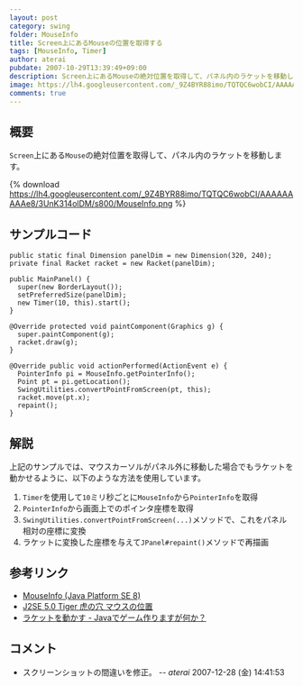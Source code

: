 ```yaml
---
layout: post
category: swing
folder: MouseInfo
title: Screen上にあるMouseの位置を取得する
tags: [MouseInfo, Timer]
author: aterai
pubdate: 2007-10-29T13:39:49+09:00
description: Screen上にあるMouseの絶対位置を取得して、パネル内のラケットを移動します。
image: https://lh4.googleusercontent.com/_9Z4BYR88imo/TQTQC6wobCI/AAAAAAAAAe8/3UnK314olDM/s800/MouseInfo.png
comments: true
---
```

## 概要
`Screen`上にある`Mouse`の絶対位置を取得して、パネル内のラケットを移動します。

{% download https://lh4.googleusercontent.com/_9Z4BYR88imo/TQTQC6wobCI/AAAAAAAAAe8/3UnK314olDM/s800/MouseInfo.png %}

## サンプルコード
<pre class="prettyprint"><code>public static final Dimension panelDim = new Dimension(320, 240);
private final Racket racket = new Racket(panelDim);

public MainPanel() {
  super(new BorderLayout());
  setPreferredSize(panelDim);
  new Timer(10, this).start();
}

@Override protected void paintComponent(Graphics g) {
  super.paintComponent(g);
  racket.draw(g);
}

@Override public void actionPerformed(ActionEvent e) {
  PointerInfo pi = MouseInfo.getPointerInfo();
  Point pt = pi.getLocation();
  SwingUtilities.convertPointFromScreen(pt, this);
  racket.move(pt.x);
  repaint();
}
</code></pre>

## 解説
上記のサンプルでは、マウスカーソルがパネル外に移動した場合でもラケットを動かせるように、以下のような方法を使用しています。

1. `Timer`を使用して`10`ミリ秒ごとに`MouseInfo`から`PointerInfo`を取得
1. `PointerInfo`から画面上でのポインタ座標を取得
1. `SwingUtilities.convertPointFromScreen(...)`メソッドで、これをパネル相対の座標に変換
1. ラケットに変換した座標を与えて`JPanel#repaint()`メソッドで再描画

## 参考リンク
- [MouseInfo (Java Platform SE 8)](https://docs.oracle.com/javase/jp/8/docs/api/java/awt/MouseInfo.html)
- [J2SE 5.0 Tiger 虎の穴 マウスの位置](http://www.javainthebox.net/laboratory/J2SE1.5/GUI/MouseLocation/MouseLocation.html)
- [ラケットを動かす - Javaでゲーム作りますが何か？](http://d.hatena.ne.jp/aidiary/20070601/1251545490)

<!-- dummy comment line for breaking list -->

## コメント
- スクリーンショットの間違いを修正。 -- *aterai* 2007-12-28 (金) 14:41:53

<!-- dummy comment line for breaking list -->

